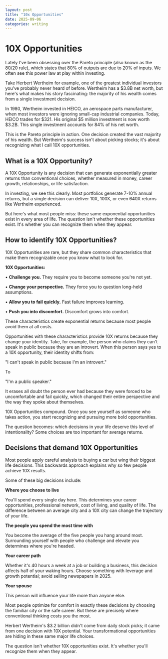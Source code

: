 ```yaml
---
layout: post 
title: "10x Opportunities"
date: 2025-09-06
categories: writing
---
```


# 10X Opportunities 

Lately I've been obsessing over the Pareto principle (also known as the 80/20 rule), which states that 80% of outputs are due to 20% of inputs. We often see this power law at play within investing. 

Take Herbert Wertheim for example, one of the greatest individual investors you've probably never heard of before. Wertheim has a $3.8B net worth, but here's what makes his story fascinating: the majority of his wealth comes from a single investment decision. 

In 1980, Wertheim invested in HEICO, an aerospace parts manufacturer, when most investors were ignoring small-cap industrial companies. Today, HEICO trades for $321. His original $5 million investment is now worth $3.2B. This single investment accounts for 84% of his net worth.

This is the Pareto principle in action. One decision created the vast majority of his wealth. But Wertheim's success isn't about picking stocks; it's about recognizing what I call 10X opportunities. 

## What is a 10X Opportunity?

A 10X Opportunity is any decision that can generate exponentially greater returns than conventional choices, whether measured in money, career growth, relationships, or life satisfaction. 

In investing, we see this clearly. Most portfolios generate 7-10% annual returns, but a single decision can deliver 10X, 100X, or even 640X returns like Wertheim experienced. 

But here's what most people miss: these same exponential opportunities exist in every area of life. The question isn't whether these opportunities exist. It's whether you can recognize them when they appear. 

## How to identify 10X Opportunities?

10X Opportunities are rare, but they share common characteristics that make them recognizable once you know what to look for.

**10X Opportunities:**

• **Challenge you.** They require you to become someone you're not yet.

• **Change your perspective.** They force you to question long-held assumptions.

• **Allow you to fail quickly.** Fast failure improves learning.

• **Push you into discomfort.** Discomfort grows into comfort.

These characteristics create exponential returns because most people avoid them at all costs. 

Opportunities with these characteristics provide 10X returns because they change your identity. Take, for example, the person who claims they can't speak in public because they are an introvert. When this person says yes to a 10X opportunity, their identity shifts from: 

"I can't speak in public because I'm an introvert."

To 

"I'm a public speaker."

It erases all doubt the person ever had because they were forced to be uncomfortable and fail quickly, which changed their entire perspective and the way they spoke about themselves. 

10X Opportunities compound. Once you see yourself as someone who takes action, you start recognizing and pursuing more bold opportunities. 

The question becomes: which decisions in your life deserve this level of intentionality? Some choices are too important for average returns. 

## Decisions that demand 10X Opportunities

Most people apply careful analysis to buying a car but wing their biggest life decisions. This backwards approach explains why so few people achieve 10X results. 

Some of these big decisions include:

**Where you choose to live**

You'll spend every single day here. This determines your career opportunities, professional network, cost of living, and quality of life. The difference between an average city and a 10X city can change the trajectory of your life.

**The people you spend the most time with**

You become the average of the five people you hang around most. Surrounding yourself with people who challenge and elevate you determines where you're headed. 

**Your career path**

Whether it's 40 hours a week at a job or building a business, this decision affects half of your waking hours. Choose something with leverage and growth potential; avoid selling newspapers in 2025.

**Your spouse**

This person will influence your life more than anyone else.

Most people optimize for comfort in exactly these decisions by choosing the familiar city or the safe career. But these are precisely where conventional thinking costs you the most.

Herbert Wertheim's $3.2 billion didn't come from daily stock picks; it came from one decision with 10X potential. Your transformational opportunities are hiding in these same major life choices.

The question isn't whether 10X opportunities exist. It's whether you'll recognize them when they appear.
